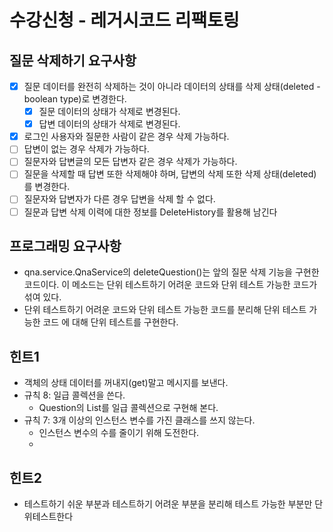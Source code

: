 # 수강신청 - 레거시코드 리팩토링

## 질문 삭제하기 요구사항
-[x] 질문 데이터를 완전히 삭제하는 것이 아니라 데이터의 상태를 삭제 상태(deleted - boolean type)로 변경한다.
  - [x] 질문 데이터의 상태가 삭제로 변경된다.
  - [x] 답변 데이터의 상태가 삭제로 변경된다.
-[x] 로그인 사용자와 질문한 사람이 같은 경우 삭제 가능하다.
-[ ] 답변이 없는 경우 삭제가 가능하다.
-[ ] 질문자와 답변글의 모든 답변자 같은 경우 삭제가 가능하다.
-[ ] 질문을 삭제할 때 답변 또한 삭제해야 하며, 답변의 삭제 또한 삭제 상태(deleted)를 변경한다.
-[ ] 질문자와 답변자가 다른 경우 답변을 삭제 할 수 없다.
-[ ] 질문과 답변 삭제 이력에 대한 정보를 DeleteHistory를 활용해 남긴다

## 프로그래밍 요구사항
- qna.service.QnaService의 deleteQuestion()는 앞의 질문 삭제 기능을 구현한 코드이다. 
이 메소드는 단위 테스트하기 어려운 코드와 단위 테스트 가능한 코드가 섞여 있다.
- 단위 테스트하기 어려운 코드와 단위 테스트 가능한 코드를 분리해 단위 테스트 가능한 코드 에
대해 단위 테스트를 구현한다.

## 힌트1
- 객체의 상태 데이터를 꺼내지(get)말고 메시지를 보낸다.
- 규칙 8: 일급 콜렉션을 쓴다.
  - Question의 List<Answer>를 일급 콜렉션으로 구현해 본다.
- 규칙 7: 3개 이상의 인스턴스 변수를 가진 클래스를 쓰지 않는다.
  - 인스턴스 변수의 수를 줄이기 위해 도전한다. 
  - 
## 힌트2
- 테스트하기 쉬운 부분과 테스트하기 어려운 부분을 분리해 테스트 가능한 부분만 단위테스트한다